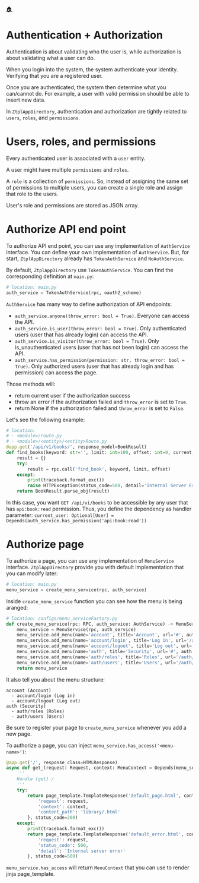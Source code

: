 <!--startTocHeader-->
[🏠](README.md)
# Authentication + Authorization
<!--endTocHeader-->

Authentication is about validating who the user is, while authorization is about validating what a user can do.

When you login into the system, the system authenticate your identity. Verifying that you are a registered user.

Once you are authenticated, the system then determine what you can/cannot do. For example, a user with valid permission should be able to insert new data.

In `ZtplAppDirectory`, authentication and authorization are tightly related to `users`, `roles`, and `permissions`.

# Users, roles, and permissions

Every authenticated user is associated with a `user` entity.

A user might have multiple `permissions` and `roles`.

A `role` is a collection of `permissions`. So, instead of assigning the same set of permissions to multiple users, you can create a single role and assign that role to the users.

User's role and permissions are stored as JSON array.

# Authorize API end point

To authorize API end point, you can use any implementation of `AuthService` interface. You can define your own implementation of `AuthService`. But, for start, `ZtplAppDirectory` already has `TokenAuthService` and `NoAuthService`.

By default, `ZtplAppDirectory` use `TokenAuthService`. You can find the corresponding definition at `main.py`:

```python
# location: main.py
auth_service = TokenAuthService(rpc, oauth2_scheme)
```

`AuthService` has many way to define authorization of API endpoints:

- `auth_service.anyone(throw_error: bool = True)`. Everyone can access the API.
- `auth_service.is_user(throw_error: bool = True)`. Only authenticated users (user that has already login) can access the API.
- `auth_service.is_visitor(throw_error: bool = True)`. Only is_unauthenticated users (user that has not been login) can access the API.
- `auth_service.has_permission(permission: str, throw_error: bool = True)`. Only authorized users (user that has already login and has permission) can access the page.

Those methods will:
- return current user if the authorization success 
- throw an error if the authorization failed and `throw_error` is set to `True`.
- return None if the authorization failed and `throw_error` is set to `False`.

Let's see the following example:

```python
# location: 
# - <module>/route.py
# - <module>/<entity>/<entity>Route.py
@app.get('/api/v1/books/', response_model=BookResult)
def find_books(keyword: str='', limit: int=100, offset: int=0, current_user: Optional[User] = Depends(auth_service.has_permission('api:book:read'))) -> BookResult:
    result = {}
    try:
        result = rpc.call('find_book', keyword, limit, offset)
    except:
        print(traceback.format_exc()) 
        raise HTTPException(status_code=500, detail='Internal Server Error')
    return BookResult.parse_obj(result)
```

In this case, you want `GET /api/vi/books` to be accessible by any user that has `api:book:read` permission. Thus, you define the dependency as handler parameter: `current_user: Optional[User] = Depends(auth_service.has_permission('api:book:read'))`

# Authorize page

To authorize a page, you can use any implementation of `MenuService` interface. `ZtplAppDirectory` provide you with default implementation that you can modify later:

```python
# location: main.py
menu_service = create_menu_service(rpc, auth_service)
```

Inside `create_menu_service` function you can see how the menu is being aranged:

```python
# location: configs/menu_serviceFactory.py
def create_menu_service(rpc: RPC, auth_service: AuthService) -> MenuService:
    menu_service = MenuService(rpc, auth_service)
    menu_service.add_menu(name='account', title='Account', url='#', auth_type=AuthType.ANYONE)
    menu_service.add_menu(name='account/login', title='Log in', url='/account/login', auth_type=AuthType.VISITOR, parent_name='account')
    menu_service.add_menu(name='account/logout', title='Log out', url='/account/logout', auth_type=AuthType.USER, parent_name='account')
    menu_service.add_menu(name='auth', title='Security', url='#', auth_type=AuthType.ANYONE)
    menu_service.add_menu(name='auth/roles', title='Roles', url='/auth/roles', auth_type=AuthType.HAS_PERMISSION, permission_name='ui:auth:role', parent_name='auth')
    menu_service.add_menu(name='auth/users', title='Users', url='/auth/users', auth_type=AuthType.HAS_PERMISSION, permission_name='ui:auth:user', parent_name='auth')
    return menu_service
```

It also tell you about the menu structure:

```
account (Account)
  - account/login (Log in)
  - account/logout (Log out)
auth (Security)
  - auth/roles (Roles)
  - auth/users (Users)
```

Be sure to register your page to `create_menu_service` whenever you add a new page.

To authorize a page, you can inject `menu_service.has_access('<menu-name>')`:

```python
@app.get('/', response_class=HTMLResponse)
async def get_(request: Request, context: MenuContext = Depends(menu_service.has_access('library:/'))) -> HTMLResponse:
    '''
    Handle (get) /
    '''
    try:
        return page_template.TemplateResponse('default_page.html', context={
            'request': request,
            'context': context,
            'content_path': 'library/.html'
        }, status_code=200)
    except:
        print(traceback.format_exc()) 
        return page_template.TemplateResponse('default_error.html', context={
            'request': request,
            'status_code': 500,
            'detail': 'Internal server error'
        }, status_code=500)
```

`menu_service.has_access` will return `MenuContext` that you can use to render jinja page_template.

<!--startTocSubTopic-->
<!--endTocSubTopic-->